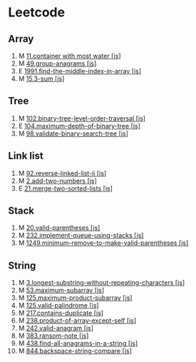 # Leetcode

## Array

1. M [11.container with most water [js]](https://leetcode.com/problems/container-with-most-water/description/)
2. M [49.group-anagrams [js]](https://leetcode.com/problems/group-anagrams/description/)
3. E [1991.find-the-middle-index-in-array [js]](https://leetcode.com/problems/find-the-middle-index-in-array/description/)
4. M [15.3-sum [js]](https://leetcode.com/problems/3sum/description/)

## Tree

1. M [102.binary-tree-level-order-traversal [js]](https://leetcode.com/problems/binary-tree-level-order-traversal/description/)
2. E [104.maximum-depth-of-binary-tree [js]](https://leetcode.com/problems/maximum-depth-of-binary-tree/description/)
3. M [98.validate-binary-search-tree [js]](https://leetcode.com/problems/validate-binary-search-tree/description/)

## Link list

1. M [92.reverse-linked-list-ii [js]](https://leetcode.com/problems/reverse-linked-list-ii/description/)
2. M [2.add-two-numbers [js]](https://leetcode.com/problems/add-two-numbers/description/)
3. E [21.merge-two-sorted-lists [js]](https://leetcode.com/problems/merge-two-sorted-lists/description/)

## Stack

1. M [20.valid-parentheses [js]](https://leetcode.com/problems/valid-parentheses/description/)
2. M [232.implement-queue-using-stacks [js]](https://leetcode.com/problems/implement-queue-using-stacks/description/)
3. M [1249.minimum-remove-to-make-valid-parentheses [js]](https://leetcode.com/problems/minimum-remove-to-make-valid-parentheses/description/)

## String

1. M [3.longest-substring-without-repeating-characters [js]](https://leetcode.com/problems/longest-substring-without-repeating-characters/description/)
2. M [53.maximum-subarray [js]](https://leetcode.com/problems/maximum-subarray/description/)
3. M [125.maximum-product-subarray [js]](https://leetcode.com/problems/maximum-product-subarray/description/)
4. M [125.valid-palindrome [js]](https://leetcode.com/problems/valid-palindrome/description/)
5. M [217.contains-duplicate [js]](https://leetcode.com/problems/contains-duplicate/description/)
6. M [238.product-of-array-except-self [js]](https://leetcode.com/problems/product-of-array-except-self/description/)
7. M [242.valid-anagram [js]](https://leetcode.com/problems/valid-anagram/description/)
8. M [383.ransom-note [js]](https://leetcode.com/problems/ransom-note/description/)
9. M [438.find-all-anagrams-in-a-string [js]](https://leetcode.com/problems/find-all-anagrams-in-a-string/description/)
10. M [844.backspace-string-compare [js]](https://leetcode.com/problems/backspace-string-compare/description/)
